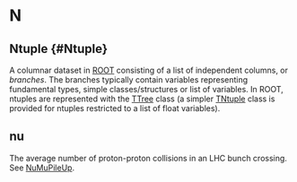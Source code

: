 # N

## Ntuple {#Ntuple}

A columnar dataset in [ROOT](https://root.cern/) consisting of a list of independent columns, or *branches*.
The branches typically contain variables representing fundamental types, simple classes/structures or list of variables.
In ROOT, ntuples are represented with the [TTree](https://root.cern/doc/master/classTTree.html) class
(a simpler [TNtuple](https://root.cern/doc/master/classTNtuple.html) class is provided for ntuples restricted to a list of float variables).

## nu

The average number of proton-proton collisions in an LHC bunch crossing.
See [NuMuPileUp](https://twiki.cern.ch/twiki/bin/view/LHCb/NuMuPileUp).
